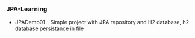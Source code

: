 ### JPA-Learning
- JPADemo01 - Simple project with JPA repository and H2 database, h2 database persistance in file  